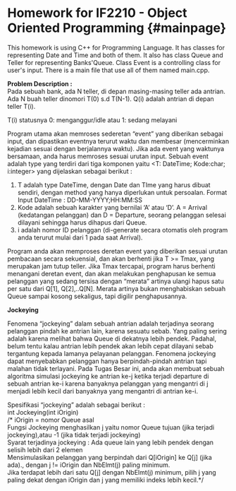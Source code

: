 Homework for IF2210 - Object Oriented Programming	{#mainpage}
==================================================

This homework is using C++ for Programming Language. It has classes for representing Date and Time and both of them. It also has class Queue and Teller for representing Banks'Queue. Class Event is a controlling class for user's input. There is a main file that use all of them named main.cpp.

<b>Problem Description :</b><br>
Pada sebuah bank, ada N teller, di depan masing-masing teller ada antrian. Ada N buah teller dinomori T(0) s.d T(N-1). Q(i) adalah antrian di depan teller T(i).<br>

T(i) statusnya 0: menganggur/idle atau 1: sedang melayani<br>

Program utama akan memroses sederetan “event” yang diberikan sebagai input, dan dipastikan eventnya terurut waktu dan membesar (mencerminkan kejadian sesuai dengan berjalannya waktu). Jika ada event yang waktunya bersamaan, anda harus memroses sesuai urutan input. Sebuah event adalah type yang terdiri dari tiga komponen yaitu <T: DateTime; Kode:char; i:integer> yang dijelaskan sebagai berikut : <br>
<ol>
	<li>T adalah type DateTime, dengan Date dan TIme yang harus dibuat sendiri, dengan method yang hanya diperlukan untuk persoalan. Format Input DateTime : DD-MM-YYYY;HH:MM:SS</li>
	<li>Kode adalah sebuah karakter yang bernilai ‘A’ atau ‘D’. A = Arrival (kedatangan pelanggan) dan D = Departure, seorang pelanggan selesai dilayani sehingga harus dihapus dari Queue.</li>
	<li>i adalah nomor ID pelanggan (di-generate secara otomatis oleh program anda terurut mulai dari 1 pada saat Arrival).</li>
</ol>
<p>Program anda akan memproses deretan event yang diberikan sesuai urutan pembacaan secara sekuensial, dan akan berhenti jika T >= Tmax, yang merupakan jam tutup teller. Jika Tmax tercapai, program harus berhenti menangani deretan event, dan akan melakukan penghapusan ke semua pelanggan yang sedang tersisa dengan “merata” artinya ulangi hapus satu per satu dari Q[1], Q[2],..Q[N]. Merata artinya bukan menghabiskan sebuah Queue sampai kosong sekaligus, tapi digilir penghapusannya.</p>

<b>Jockeying</b><br>
<p>Fenomena “jockeying” dalam sebuah antrian adalah terjadinya seorang pelanggan pindah ke antrian lain, karena sesuatu sebab. Yang paling sering adalah karena melihat bahwa Queue di dekatnya lebih pendek. Padahal, belum tentu kalau antrian lebih pendek akan lebih cepat dilayani sebab tergantung kepada lamanya pelayanan pelanggan. Fenomena jockeying dapat menyebabkan pelanggan hanya berpindah-pindah antrian tapi malahan tidak terlayani. Pada Tugas Besar ini, anda akan membuat sebuah algoritma simulasi jockeying ke antrian ke-j ketika terjadi departure di sebuah antrian ke-i karena banyaknya pelanggan yang mengantri di j menjadi lebih kecil dari banyaknya yang mengantri di antrian ke-i.</p>

Spesifikasi “jockeying” adalah sebagai berikut :<br>
int Jockeying(int iOrigin)<br>
/*
iOrigin = nomor Queue asal<br>
Fungsi Jockeying menghasilkan j yaitu nomor Queue tujuan (jika terjadi jockeying),atau -1 (jika tidak terjadi jockeying)<br>
Syarat terjadinya jockeying : Ada queue lain yang lebih pendek dengan selisih lebih dari 2 elemen<br>
Mensimulasikan pelanggan yang berpindah dari Q[iOrigin] ke Q[j] (jika ada)., dengan j != iOrigin dan NbElmt(j) paling minimum. <br>
Jika terdapat lebih dari satu Q[j] dengan NbElmt(j) minimum, pilih j yang paling dekat dengan iOrigin dan j yang memiliki indeks lebih kecil.*/ <br>
